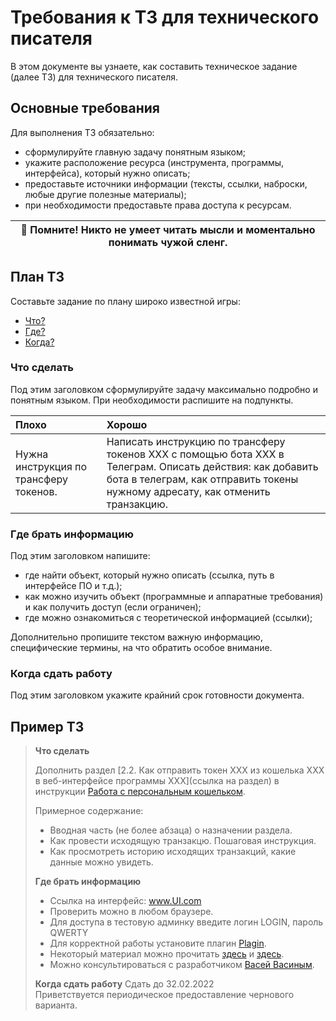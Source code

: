 # Требования к ТЗ для технического писателя

В этом документе вы узнаете, как составить техническое задание (далее ТЗ) для технического писателя.

## Основные требования
Для выполнения ТЗ обязательно:
- сформулируйте главную задачу понятным языком;
- укажите расположение ресурса (инструмента, программы, интерфейса), который нужно описать;
- предоставьте источники информации (тексты, ссылки, наброски, любые другие полезные материалы);
- при необходимости предоставьте права доступа к ресурсам.

| 🔴 Помните! Никто не умеет читать мысли и моментально понимать чужой сленг.|
|---|
  
## План ТЗ
Составьте задание по плану широко известной игры:
- [Что?](#что-сделать)
- [Где?](#где-брать-информацию)
- [Когда?](#когда-сдать-работу)

### Что сделать
Под этим заголовком сформулируйте задачу максимально подробно и понятным языком. При необходимости распишите на подпункты.

| Плохо| Хорошо|
|:---|:---|
| Нужна инструкция по трансферу токенов.| Написать инструкцию по трансферу токенов ХХХ с помощью бота ХХХ в Телеграм.  Описать действия: как добавить бота в телеграм, как отправить токены нужному адресату, как отменить транзакцию.|

### Где брать информацию
Под этим заголовком напишите:
- где найти объект, который нужно описать (ссылка, путь в интерфейсе ПО и т.д.);
- как можно изучить объект (программные и аппаратные требования) и как получить доступ (если ограничен);
- где можно ознакомиться с теоретической информацией (ссылки);

Дополнительно пропишите текстом важную информацию, специфические термины, на что обратить особое внимание.

### Когда сдать работу
Под этим заголовком укажите крайний срок готовности документа.

## Пример ТЗ

> **Что сделать**  
> 
> Дополнить раздел [2.2. Как отправить токен ХХХ из кошелька ХХХ в веб-интерфейсе программы ХХХ](ссылка на раздел) в инструкции [Работа с персональным кошельком](ссылка).
> 
> Примерное содержание:
> - Вводная часть (не более абзаца) о назначении раздела.
> - Как провести исходящую транзакцю. Пошаговая инструкция.
> - Как просмотреть историю исходящих транзакций, какие данные можно увидеть.
> 
> **Где брать информацию**
> 
> - Ссылка на интерфейс: www.UI.com
> - Проверить можно в любом браузере.
> - Для доступа в тестовую админку введите логин LOGIN, пароль QWERTY
> - Для корректной работы установите плагин [Plagin](ссылка-на-плагин).
> - Некоторый материал можно прочитать [здесь](ссылка) и [здесь](ссылка).
> - Можно консультироваться с разработчиком [Васей Васиным](ссылка-на-контакт).
> 
> **Когда сдать работу**
> Сдать до 32.02.2022  
> Приветствуется периодическое предоставление чернового варианта.
